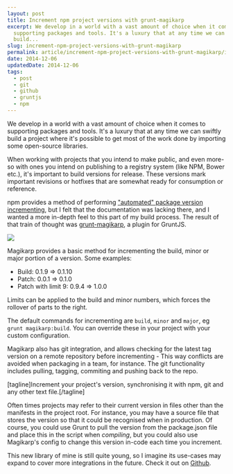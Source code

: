 ```yaml
---
layout: post
title: Increment npm project versions with grunt-magikarp
excerpt: We develop in a world with a vast amount of choice when it comes to
  supporting packages and tools. It's a luxury that at any time we can swiftly
  build...
slug: increment-npm-project-versions-with-grunt-magikarp
permalink: article/increment-npm-project-versions-with-grunt-magikarp/index.html
date: 2014-12-06
updatedDate: 2014-12-06
tags:
  - post
  - git
  - github
  - gruntjs
  - npm
---
```


We develop in a world with a vast amount of choice when it comes to supporting packages and tools. It's a luxury that at any time we can swiftly build a project where it's possible to get most of the work done by importing some open-source libraries.

When working with projects that you intend to make public, and even more-so with ones you intend on publishing to a registry system (like NPM, Bower etc.), it's important to build versions for release. These versions mark important revisions or hotfixes that are somewhat ready for consumption or reference.

npm provides a method of performing ["automated" package version incrementing](https://www.npmjs.org/doc/cli/npm-version.html), but I felt that the documentation was lacking there, and I wanted a more in-depth feel to this part of my build process. The result of that train of thought was [grunt-magikarp](https://github.com/perry-mitchell/grunt-magikarp), a plugin for GruntJS.

![](https://nodei.co/npm/grunt-magikarp.png?downloads=true&amp;downloadRank=true&amp;stars=true)

Magikarp provides a basic method for incrementing the build, minor or major portion of a version. Some examples:

*   Build: 0.1.9 => 0.1.10
*   Patch: 0.0.1 => 0.1.0
*   Patch with limit 9: 0.9.4 => 1.0.0

Limits can be applied to the build and minor numbers, which forces the rollover of parts to the right.

The default commands for incrementing are `build`, `minor` and `major`, eg `grunt magikarp:build`. You can override these in your project with your custom configuration.

Magikarp also has git integration, and allows checking for the latest tag version on a remote repository before incrementing - This way conflicts are avoided when packaging in a team, for instance. The git functionality includes pulling, tagging, commiting and pushing back to the repo.

[tagline]Increment your project's version, synchronising it with npm, git and any other text file.[/tagline]

Often times projects may refer to their current version in files other than the manifests in the project root. For instance, you may have a source file that stores the version so that it could be recognised when in production. Of course, you could use Grunt to pull the version from the package.json file and place this in the script when _compiling_, but you could also use Magikarp's config to change this version in-code each time you increment.

This new library of mine is still quite young, so I imagine its use-cases may expand to cover more integrations in the future. Check it out on [Github](https://github.com/perry-mitchell/grunt-magikarp).
